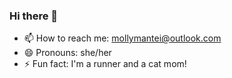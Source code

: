 ### Hi there 👋
- 📫 How to reach me: mollymantei@outlook.com
- 😄 Pronouns: she/her
- ⚡ Fun fact: I'm a runner and a cat mom!

<!--
**mollymantei/mollymantei** is a ✨ _special_ ✨ repository because its `README.md` (this file) appears on your GitHub profile.

Here are some ideas to get you started:

- 📫 How to reach me:mollymantei@outlook.com
- 😄 Pronouns: she/her
- ⚡ Fun fact: I'm a runner and a cat mom!
-->
